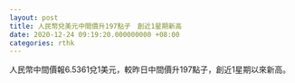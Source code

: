 ```yaml
---
layout: post
title: 人民幣兌美元中間價升197點子　創近1星期新高
date: 2020-12-24 09:19:20.000000000 +08:00
categories: rthk
---
```


人民幣中間價報6.5361兌1美元，較昨日中間價升197點子，創近1星期以來新高。
